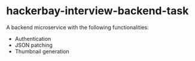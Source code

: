 # hackerbay-interview-backend-task
A backend microservice with the following functionalities:

+ Authentication
+ JSON patching
+ Thumbnail generation
